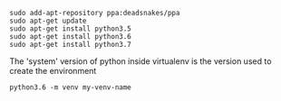 ```
sudo add-apt-repository ppa:deadsnakes/ppa
sudo apt-get update
sudo apt-get install python3.5
sudo apt-get install python3.6
sudo apt-get install python3.7
```

The 'system' version of python inside virtualenv is the version used to create the environment
```
python3.6 -m venv my-venv-name
```
